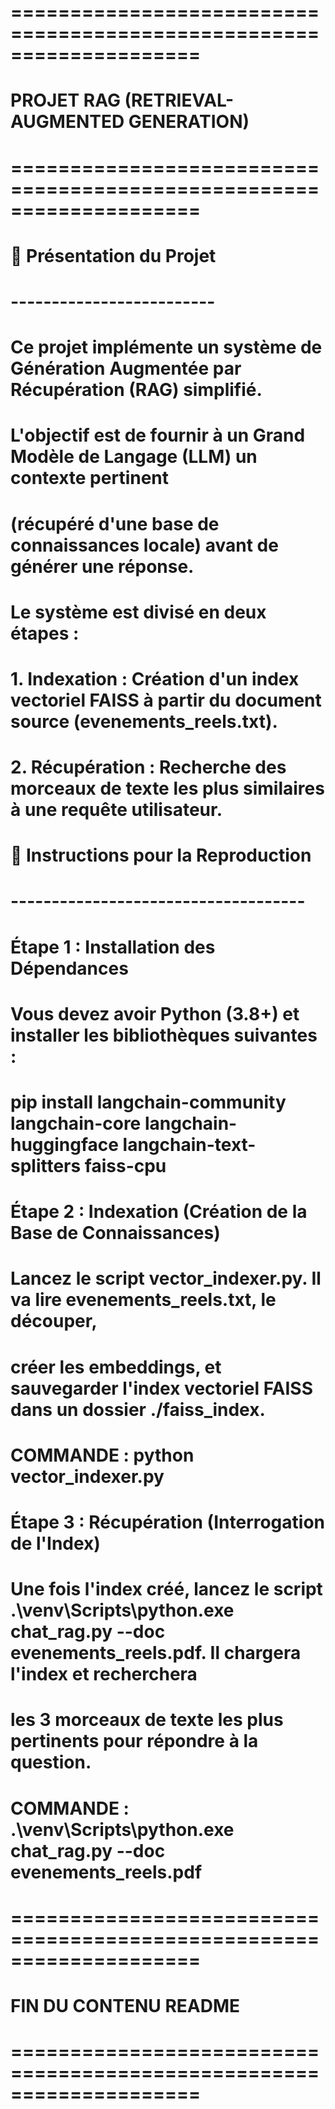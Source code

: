 # ====================================================================
#              PROJET RAG (RETRIEVAL-AUGMENTED GENERATION)
# ====================================================================

# 🌟 Présentation du Projet
# -------------------------
# Ce projet implémente un système de Génération Augmentée par Récupération (RAG) simplifié.
# L'objectif est de fournir à un Grand Modèle de Langage (LLM) un contexte pertinent 
# (récupéré d'une base de connaissances locale) avant de générer une réponse.

# Le système est divisé en deux étapes :
# 1. Indexation : Création d'un index vectoriel FAISS à partir du document source (evenements_reels.txt).
# 2. Récupération : Recherche des morceaux de texte les plus similaires à une requête utilisateur.

# 🔧 Instructions pour la Reproduction
# ------------------------------------

# Étape 1 : Installation des Dépendances
# Vous devez avoir Python (3.8+) et installer les bibliothèques suivantes :
# pip install langchain-community langchain-core langchain-huggingface langchain-text-splitters faiss-cpu

# Étape 2 : Indexation (Création de la Base de Connaissances)
# Lancez le script vector_indexer.py. Il va lire evenements_reels.txt, le découper,
# créer les embeddings, et sauvegarder l'index vectoriel FAISS dans un dossier ./faiss_index.
# COMMANDE : python vector_indexer.py

# Étape 3 : Récupération (Interrogation de l'Index)
# Une fois l'index créé, lancez le script .\venv\Scripts\python.exe chat_rag.py --doc evenements_reels.pdf. Il chargera l'index et recherchera
# les 3 morceaux de texte les plus pertinents pour répondre à la question.
# COMMANDE : .\venv\Scripts\python.exe chat_rag.py --doc evenements_reels.pdf

# ====================================================================
#              FIN DU CONTENU README
# ====================================================================
